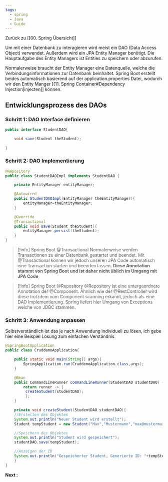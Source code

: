 ```yaml
---
tags:
  - spring
  - Java
  - Guide
---
```

Zurück zu [[00. Spring Übersicht]]

Um mit einer Datenbank zu interagieren wird meist ein DAO (Data Access Object) verwendet.
Außerdem wird ein JPA Entity Manager benötigt. Die Hauptaufgabe des Entity Managers ist Entities zu speichern oder abzurufen.

Normalerweise braucht der Entity Manager eine Datenquelle, welche die Verbindungsinformationen zur Datenbank beinhaltet. Spring Boot erstellt beides automatisch basierend auf der application.properties Datei, wodurch wir den Entity Manger [[11. Spring Container#Dependency Injection|injecten]] können.

## Entwicklungsprozess des DAOs

### Schritt 1: DAO Interface definieren

```java
public interface StudentDAO{

	void save(Student theStudent);
	
}
```

### Schritt 2: DAO Implementierung

```java
@Repository
public class StudentDAOImpl implements StudentDAO {

	private EntityManager entityManager;

	@Autowired
	public StudentDAOImpl(EntityManager theEntityManager){
		entityManager=theEntityManager;
	}

	@Override
	@Transactional
	public void save(Student theStudent){
		entityManager.persist(theStudent);
	}
}
```

>[!info] Spring Boot @Transactional
Normalerweise werden Transactionen zu einer Datenbank gestartet und beendet. Mit @Transactional können wir jedoch unseren JPA Code automatisch eine Transaction starten und beenden lassen.
> **Diese Annotation stammt von Spring Boot und ist daher nicht üblich im Umgang mit JPA Code**

>[!info] Spring Boot @Repository
>@Repository ist eine untergeordnete Annotation der @Component. Ähnlich wie der @RestController wird diese trotzdem vom Component scanning erkannt, jedoch als eine DAO Implementierung.
>Spring liefert hier Umgang von Exceptions welche von JDBC stammen.

### Schritt 3: Anwendung anpassen

Selbstverständlich ist das je nach Anwendung individuell zu lösen, ich gebe hier eine Beispiel Lösung zum einfachen Verständnis.

```java
@SpringBootApplication
public class CruddemoApplication{

	public static void main(String[] args){
		SpringApplication.run(CruddemoApplication.class,args);
	}

	@Bean
	public CommandLineRunner commandLineRunner(StudentDAO studentDAO) {
		return runner -> {
		 createStudent(studentDAO);
		 };
	}

	private void createStudent(StudentDAO studentDAO){
	//Erstellen des Objektes
	System.out.println("Neuer Student wird erstellt");
	Student tempStudent = new Student("Max","Mustermann","max@mustermail.de");

	//Speichern des Objektes
	System.out.println("Student wird gespeichert");
	studentDAO.save(tempStudent);

	//Anzeigen der ID
	System.out.println("Gespeicherter Student, Generierte ID: "+tempStudent.getId());
	}
}
```



**Next :** 
